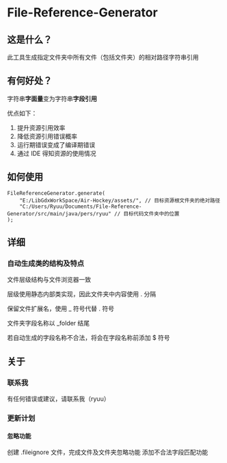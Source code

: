 # File-Reference-Generator

## 这是什么？

此工具生成指定文件夹中所有文件（包括文件夹）的相对路径字符串引用

## 有何好处？

字符串**字面量**变为字符串**字段引用**

优点如下：

1. 提升资源引用效率
2. 降低资源引用错误概率
3. 运行期错误变成了编译期错误
4. 通过 IDE 得知资源的使用情况

## 如何使用

```
FileReferenceGenerator.generate(
    "E:/LibGdxWorkSpace/Air-Hockey/assets/", // 目标资源根文件夹的绝对路径
    "C:/Users/Ryuu/Documents/File-Reference-Generator/src/main/java/pers/ryuu" // 目标代码文件夹中的位置
);
```

## 详细

### 自动生成类的结构及特点

文件层级结构与文件浏览器一致

层级使用静态内部类实现，因此文件夹中内容使用 . 分隔

保留文件扩展名，使用 _ 符号代替 . 符号

文件夹字段名称以 _folder 结尾

若自动生成的字段名称不合法，将会在字段名称前添加 $ 符号

## 关于
### 联系我
有任何错误或建议，请联系我（ryuu）
### 更新计划
#### 忽略功能
创建 .fileignore 文件，完成文件及文件夹忽略功能
添加不合法字段匹配功能